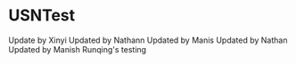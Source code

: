 
# USNTest
Update by Xinyi
Updated by Nathann
Updated by Manis
Updated by Nathan
Updated by Manish
Runqing's testing
